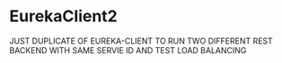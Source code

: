 # EurekaClient2

JUST DUPLICATE OF EUREKA-CLIENT TO RUN TWO DIFFERENT REST BACKEND WITH SAME SERVIE ID 
AND TEST LOAD BALANCING

